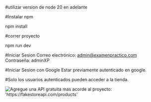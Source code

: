 #utilizar version de node 20 en adelante

#Instalar npm

npm install

#correr proyecto

npm run dev

#Iniciar Sesion
Correo electrónico: admin@examenpractico.com
Contraseña: adminXP

#Iniciar Sesion con Google
Estar previamente autenticado en google.

#Solo los usuarios autenticados pueden acceder a la tienda.

![Agregue una API gratuita mas acorde al proyecto:
 'https://fakestoreapi.com/products'
](image.png)


 